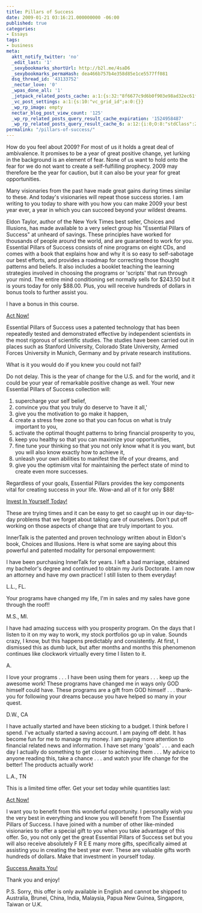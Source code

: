 ```yaml
---
title: Pillars of Success
date: 2009-01-21 03:16:21.000000000 -06:00
published: true
categories:
- Essays
tags:
- business
meta:
  aktt_notify_twitter: 'no'
  _edit_last: '1'
  _sexybookmarks_shortUrl: http://b2l.me/4saD6
  _sexybookmarks_permaHash: dea466b757b4e358d85e1ce5577ff081
  dsq_thread_id: '43133752'
  _nectar_love: '0'
  _wpas_done_all: '1'
  _jetpack_related_posts_cache: a:1:{s:32:"8f6677c9d6b0f903e98ad32ec61f8deb";a:2:{s:7:"expires";i:1470815854;s:7:"payload";a:3:{i:0;a:1:{s:2:"id";i:1569;}i:1;a:1:{s:2:"id";i:3463;}i:2;a:1:{s:2:"id";i:1414;}}}}
  _vc_post_settings: a:1:{s:10:"vc_grid_id";a:0:{}}
  _wp_rp_image: empty
  nectar_blog_post_view_count: '125'
  _wp_rp_related_posts_query_result_cache_expiration: '1524958487'
  _wp_rp_related_posts_query_result_cache_6: a:12:{i:0;O:8:"stdClass":2:{s:7:"post_id";s:3:"707";s:5:"score";s:17:"55.99649501474975";}i:1;O:8:"stdClass":2:{s:7:"post_id";s:3:"690";s:5:"score";s:17:"53.82827094514825";}i:2;O:8:"stdClass":2:{s:7:"post_id";s:4:"1027";s:5:"score";s:17:"50.25589409701451";}i:3;O:8:"stdClass":2:{s:7:"post_id";s:4:"4546";s:5:"score";s:17:"48.88628968014725";}i:4;O:8:"stdClass":2:{s:7:"post_id";s:3:"364";s:5:"score";s:17:"48.88628968014725";}i:5;O:8:"stdClass":2:{s:7:"post_id";s:3:"293";s:5:"score";s:17:"46.30432131738204";}i:6;O:8:"stdClass":2:{s:7:"post_id";s:4:"2774";s:5:"score";s:18:"44.101548886115566";}i:7;O:8:"stdClass":2:{s:7:"post_id";s:4:"1513";s:5:"score";s:18:"44.101548886115566";}i:8;O:8:"stdClass":2:{s:7:"post_id";s:3:"157";s:5:"score";s:18:"42.731944469248305";}i:9;O:8:"stdClass":2:{s:7:"post_id";s:3:"277";s:5:"score";s:18:"19.768495588621118";}i:10;O:8:"stdClass":2:{s:7:"post_id";s:3:"315";s:5:"score";s:18:"18.248321071668443";}i:11;O:8:"stdClass":2:{s:7:"post_id";s:3:"271";s:5:"score";s:18:"17.049078826564614";}}
permalink: "/pillars-of-success/"
---
```

How do you feel about 2009? For most of us it holds a great deal of ambivalence. It promises to be a year of great positive change, yet lurking in the background is an element of fear. None of us want to hold onto the fear for we do not want to create a self-fulfilling prophecy. 2009 may therefore be the year for caution, but it can also be your year for great opportunities.

Many visionaries from the past have made great gains during times similar to these. And today's visionaries will repeat those success stories. I am writing to you today to share with you how you can make 2009 your best year ever, a year in which you can succeed beyond your wildest dreams.

Eldon Taylor, author of the New York Times best seller, Choices and Illusions, has made available to a very select group his "Essential Pillars of Success" at unheard of savings.  These principles have worked for thousands of people around the world, and are guaranteed to work for you. Essential Pillars of Success consists of nine programs on eight CDs, and comes with a book that explains how and why it is so easy to self-sabotage our best efforts, and provides a roadmap for correcting those thought patterns and beliefs. It also includes a booklet teaching the learning strategies involved in choosing the programs or 'scripts' that run through your mind. The entire mind conditioning set normally sells for $243.50 but it is yours today for only $88.00. Plus, you will receive hundreds of dollars in bonus tools to further assist you.

I have a bonus in this course.

<a href="http://progressiveawarenesspromotions.com/innertalk/January09/success/index.htm" rel="nofollow">Act Now!</a>

Essential Pillars of Success uses a patented technology that has been repeatedly tested and demonstrated effective by independent scientists in the most rigorous of scientific studies. The studies have been carried out in places such as Stanford University, Colorado State University, Armed Forces University in Munich, Germany and by private research institutions.

What is it you would do if you knew you could not fail?

Do not delay.  This is the year of change for the U.S. and for the world, and it could be your year of remarkable positive change as well. Your new Essential Pillars of Success collection will:

1. supercharge your self belief,<br />
2. convince you that you truly do deserve to ‘have it all,'<br />
3. give you the motivation to go make it happen,<br />
4. create a stress free zone so that you can focus on what is truly important to you,<br />
5. activate the optimal thought patterns to bring financial prosperity to you,<br />
6. keep you healthy so that you can maximize your opportunities,<br />
7. fine tune your thinking so that you not only know what it is you want, but you will also know exactly how to achieve it,<br />
8. unleash your own abilities to manifest the life of  your dreams, and<br />
9. give you the optimism vital for maintaining the perfect state of mind to create even more successes.

Regardless of your goals, Essential Pillars provides the key components vital for creating success in your life. Wow-and all of it for only $88!

<a href="http://progressiveawarenesspromotions.com/innertalk/January09/success/index.htm" rel="nofollow">Invest In Yourself Today!</a>

These are trying times and it can be easy to get so caught up in our day-to-day problems that we forget about taking care of ourselves. Don't put off working on those aspects of change that are truly important to you.

InnerTalk is the patented and proven technology written about in Eldon's book, Choices and Illusions.  Here is what some are saying about this powerful and patented modality for personal empowerment:

I have been purchasing InnerTalk for years. I left a bad marriage, obtained my bachelor's degree and continued to obtain my Juris Doctorate. I am now an attorney and have my own practice! I still listen to them everyday!

L.L., FL.

Your programs have changed my life, I'm in sales and my sales have gone through the roof!!

M.S., MI.

I have had amazing success with you prosperity program. On the days that I listen to it on my way to work, my stock portfolios go up in value. Sounds crazy, I know, but this happens predictably and consistently. At first, I dismissed this as dumb luck, but after months and months this phenomenon continues like clockwork virtually every time I listen to it.

A.

I love your programs . . . I have been using them for years . . . keep up the awesome work! These programs have changed me in ways only GOD himself could have. These programs are a gift from GOD himself . . . thank-you for following your dreams because you have helped so many in your quest.

D.W., CA

I have actually started and have been sticking to a budget.  I think before I spend.  I've actually started a saving account.  I am paying off debt.  It has become fun for me to manage my money. I am paying more attention to financial related news and information. I have set many 'goals' . . . and each day I actually do something to get closer to achieving them . . . My advice to anyone reading this, take a chance . . . and watch your life change for the better!  The products actually work!

L.A., TN

This is a limited time offer. Get your set today while quantities last:

<a href="http://progressiveawarenesspromotions.com/innertalk/January09/success/index.htm" rel="nofollow">Act Now!</a>

I want you to benefit from this wonderful opportunity.  I personally wish you the very best in everything and know you will benefit from The Essential Pillars of Success.  I have joined with a number of other like-minded visionaries to offer a special gift to you when you take advantage of this offer.  So, you not only get the great Essential Pillars of Success set but you will also receive absolutely F R E E  many more gifts, specifically aimed at assisting you in creating the best year ever.  These are valuable gifts worth hundreds of dollars.  Make that investment in yourself today.

<a href="http://progressiveawarenesspromotions.com/innertalk/January09/success/index.htm" rel="nofollow">Success Awaits You!</a>

Thank you and enjoy!

P.S. Sorry, this offer is only available in English and cannot be shipped to Australia, Brunei, China, India, Malaysia, Papua New Guinea, Singapore, Taiwan or U.K.
